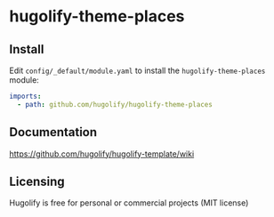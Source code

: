 # hugolify-theme-places

## Install
Edit `config/_default/module.yaml` to install the `hugolify-theme-places` module:
```yml
imports:
  - path: github.com/hugolify/hugolify-theme-places
```

## Documentation
https://github.com/hugolify/hugolify-template/wiki

## Licensing
Hugolify is free for personal or commercial projects (MIT license)
